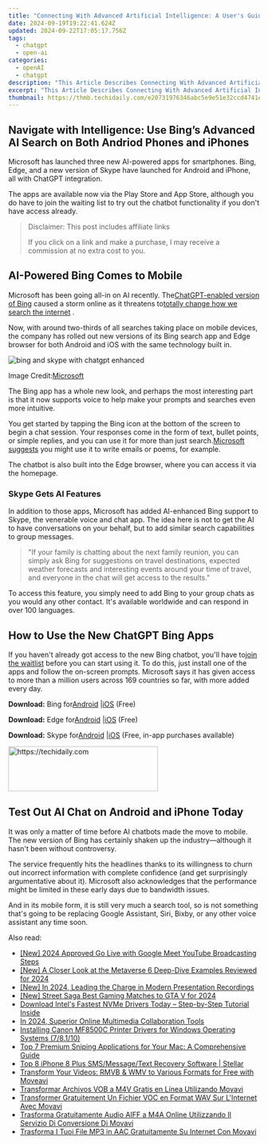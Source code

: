 ```yaml
---
title: "Connecting With Advanced Artificial Intelligence: A User's Guide to Using Quora's Poe Functionality with Chatbots and LLMs"
date: 2024-09-19T19:22:41.624Z
updated: 2024-09-22T17:05:17.756Z
tags:
  - chatgpt
  - open-ai
categories:
  - openAI
  - chatgpt
description: "This Article Describes Connecting With Advanced Artificial Intelligence: A User's Guide to Using Quora's Poe Functionality with Chatbots and LLMs"
excerpt: "This Article Describes Connecting With Advanced Artificial Intelligence: A User's Guide to Using Quora's Poe Functionality with Chatbots and LLMs"
thumbnail: https://thmb.techidaily.com/e20731976346abc5e9e51e32ccd4741e92a00f139a0758d467d321b1a71642cd.jpg
---
```


## Navigate with Intelligence: Use Bing’s Advanced AI Search on Both Andriod Phones and iPhones

 Microsoft has launched three new AI-powered apps for smartphones. Bing, Edge, and a new version of Skype have launched for Android and iPhone, all with ChatGPT integration.

 The apps are available now via the Play Store and App Store, although you do have to join the waiting list to try out the chatbot functionality if you don't have access already.

>  Disclaimer: This post includes affiliate links
>
>  If you click on a link and make a purchase, I may receive a commission at no extra cost to you.
>

## AI-Powered Bing Comes to Mobile

 Microsoft has been going all-in on AI recently. The[ChatGPT-enabled version of Bing](https://www.makeuseof.com/microsoft-bing-gets-chatgpt-ai/) caused a storm online as it threatens to[totally change how we search the internet](https://www.makeuseof.com/is-chatgpt-search-engine-threat/) .

 Now, with around two-thirds of all searches taking place on mobile devices, the company has rolled out new versions of its Bing search app and Edge browser for both Android and iOS with the same technology built in.

![bing and skype with chatgpt enhanced](https://static1.makeuseofimages.com/wordpress/wp-content/uploads/2023/02/bing-and-skype-with-chatgpt-enhanced.jpg)

 Image Credit:[Microsoft](https://blogs.microsoft.com/blog/2023/02/22/the-new-bing-preview-experience-arrives-on-bing-and-edge-mobile-apps-introducing-bing-now-in-skype/)

 The Bing app has a whole new look, and perhaps the most interesting part is that it now supports voice to help make your prompts and searches even more intuitive.

 You get started by tapping the Bing icon at the bottom of the screen to begin a chat session. Your responses come in the form of text, bullet points, or simple replies, and you can use it for more than just search.[Microsoft suggests](https://blogs.microsoft.com/blog/2023/02/22/the-new-bing-preview-experience-arrives-on-bing-and-edge-mobile-apps-introducing-bing-now-in-skype/) you might use it to write emails or poems, for example.

 The chatbot is also built into the Edge browser, where you can access it via the homepage.

### Skype Gets AI Features

 In addition to those apps, Microsoft has added AI-enhanced Bing support to Skype, the venerable voice and chat app. The idea here is not to get the AI to have conversations on your behalf, but to add similar search capabilities to group messages.

> "If your family is chatting about the next family reunion, you can simply ask Bing for suggestions on travel destinations, expected weather forecasts and interesting events around your time of travel, and everyone in the chat will get access to the results."

 To access this feature, you simply need to add Bing to your group chats as you would any other contact. It's available worldwide and can respond in over 100 languages.

## How to Use the New ChatGPT Bing Apps

 If you haven't already got access to the new Bing chatbot, you'll have to[join the waitlist](https://www.makeuseof.com/try-bing-ai-powered-search-engine/) before you can start using it. To do this, just install one of the apps and follow the on-screen prompts. Microsoft says it has given access to more than a million users across 169 countries so far, with more added every day.

**Download:** Bing for[Android](https://www.anrdoezrs.net/links/7251228/type/dlg/sid/UUmuoUeUpU2022079/https://play.google.com/store/apps/details?id=com.microsoft.bing) |[iOS](https://apps.apple.com/us/app/microsoft-bing-search/id345323231) (Free)

**Download:** Edge for[Android](https://www.anrdoezrs.net/links/7251228/type/dlg/sid/UUmuoUeUpU2022079/https://play.google.com/store/apps/details?id=com.microsoft.emmx) |[iOS](https://apps.apple.com/us/app/microsoft-edge-web-browser/id1288723196) (Free)

**Download:** Skype for[Android](https://www.anrdoezrs.net/links/7251228/type/dlg/sid/UUmuoUeUpU2022079/https://play.google.com/store/apps/details?id=com.skype.raider) |[iOS](https://apps.apple.com/us/app/skype/id304878510) (Free, in-app purchases available)

<!-- affiliate ads begin -->
<a href="https://aligracehair.sjv.io/c/5597632/1972665/19272" target="_top" id="1972665">
  <img src="//a.impactradius-go.com/display-ad/19272-1972665" border="0" alt="https://techidaily.com" width="300" height="90"/>
</a>
<img height="0" width="0" src="https://aligracehair.sjv.io/i/5597632/1972665/19272" style="position:absolute;visibility:hidden;" border="0" />
<!-- affiliate ads end -->

## Test Out AI Chat on Android and iPhone Today

 It was only a matter of time before AI chatbots made the move to mobile. The new version of Bing has certainly shaken up the industry—although it hasn't been without controversy.

 The service frequently hits the headlines thanks to its willingness to churn out incorrect information with complete confidence (and get surprisingly argumentative about it). Microsoft also acknowledges that the performance might be limited in these early days due to bandwidth issues.

 And in its mobile form, it is still very much a search tool, so is not something that's going to be replacing Google Assistant, Siri, Bixby, or any other voice assistant any time soon.

<ins class="adsbygoogle"
     style="display:block"
     data-ad-format="autorelaxed"
     data-ad-client="ca-pub-7571918770474297"
     data-ad-slot="1223367746"></ins>

<ins class="adsbygoogle"
     style="display:block"
     data-ad-client="ca-pub-7571918770474297"
     data-ad-slot="8358498916"
     data-ad-format="auto"
     data-full-width-responsive="true"></ins>

<span class="atpl-alsoreadstyle">Also read:</span>
<div><ul>
<li><a href="https://youtube-sure.techidaily.com/024-approved-go-live-with-google-meet-youtube-broadcasting-steps/"><u>[New] 2024 Approved Go Live with Google Meet YouTube Broadcasting Steps</u></a></li>
<li><a href="https://fox-cloud.techidaily.com/new-a-closer-look-at-the-metaverse-6-deep-dive-examples-reviewed-for-2024/"><u>[New] A Closer Look at the Metaverse 6 Deep-Dive Examples Reviewed for 2024</u></a></li>
<li><a href="https://desktop-recording.techidaily.com/new-in-2024-leading-the-charge-in-modern-presentation-recordings/"><u>[New] In 2024, Leading the Charge in Modern Presentation Recordings</u></a></li>
<li><a href="https://video-screen-grab.techidaily.com/new-street-saga-best-gaming-matches-to-gta-v-for-2024/"><u>[New] Street Saga Best Gaming Matches to GTA V for 2024</u></a></li>
<li><a href="https://hardware-help.techidaily.com/download-intels-fastest-nvme-drivers-today-step-by-step-tutorial-inside/"><u>Download Intel's Fastest NVMe Drivers Today – Step-by-Step Tutorial Inside</u></a></li>
<li><a href="https://screen-mirroring-recording.techidaily.com/in-2024-superior-online-multimedia-collaboration-tools/"><u>In 2024, Superior Online Multimedia Collaboration Tools</u></a></li>
<li><a href="https://driver-download.techidaily.com/installing-canon-mf8500c-printer-drivers-for-windows-operating-systems-78110/"><u>Installing Canon MF8500C Printer Drivers for Windows Operating Systems (7/8.1/10)</u></a></li>
<li><a href="https://tech-haven.techidaily.com/top-7-premium-sniping-applications-for-your-mac-a-comprehensive-guide/"><u>Top 7 Premium Sniping Applications for Your Mac: A Comprehensive Guide</u></a></li>
<li><a href="https://techidaily.com/top-8-iphone-8-plus-smsmessagetext-recovery-software-stellar-by-stellar-data-recovery-ios-iphone-data-recovery/"><u>Top 8 iPhone 8 Plus SMS/Message/Text Recovery Software | Stellar</u></a></li>
<li><a href="https://tech-haven.techidaily.com/transform-your-videos-rmvb-and-wmv-to-various-formats-for-free-with-moveavi/"><u>Transform Your Videos: RMVB & WMV to Various Formats for Free with Moveavi</u></a></li>
<li><a href="https://tech-haven.techidaily.com/transformar-archivos-vob-a-m4v-gratis-en-linea-utilizando-movavi/"><u>Transformar Archivos VOB a M4V Gratis en Línea Utilizando Movavi</u></a></li>
<li><a href="https://tech-haven.techidaily.com/transformer-gratuitement-un-fichier-voc-en-format-wav-sur-linternet-avec-movavi/"><u>Transformer Gratuitement Un Fichier VOC en Format WAV Sur L'Internet Avec Movavi</u></a></li>
<li><a href="https://tech-haven.techidaily.com/trasforma-gratuitamente-audio-aiff-a-m4a-online-utilizzando-il-servizio-di-conversione-di-movavi/"><u>Trasforma Gratuitamente Audio AIFF a M4A Online Utilizzando Il Servizio Di Conversione Di Movavi</u></a></li>
<li><a href="https://tech-haven.techidaily.com/trasforma-i-tuoi-file-mp3-in-aac-gratuitamente-su-internet-con-movavi/"><u>Trasforma I Tuoi File MP3 in AAC Gratuitamente Su Internet Con Movavi</u></a></li>
</ul></div>

